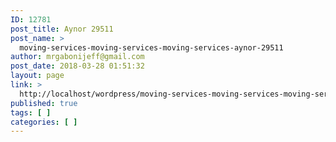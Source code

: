 ```yaml
---
ID: 12781
post_title: Aynor 29511
post_name: >
  moving-services-moving-services-moving-services-aynor-29511
author: mrgabonijeff@gmail.com
post_date: 2018-03-28 01:51:32
layout: page
link: >
  http://localhost/wordpress/moving-services-moving-services-moving-services-aynor-29511/
published: true
tags: [ ]
categories: [ ]
---
```

